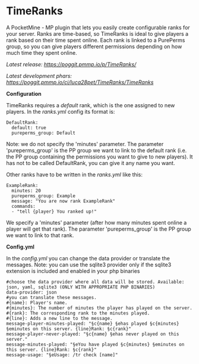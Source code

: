 TimeRanks
=========

A PocketMine - MP plugin that lets you easily create configurable ranks for your server. Ranks are time-based, so TimeRanks is ideal to give players a rank based on their time spent online.
Each rank is linked to a PurePerms group, so you can give players different permissions depending on how much time they spent online.

*Latest release: https://poggit.pmmp.io/p/TimeRanks/*

*Latest development phars: https://poggit.pmmp.io/ci/luca28pet/TimeRanks/TimeRanks*

**Configuration**

TimeRanks requires a *default* rank, which is the one assigned to new players.
In the *ranks.yml* config its format is:
```
DefaultRank:
  default: true
  pureperms_group: Default
```
Note: we do not specify the 'minutes' parameter. The parameter 'pureperms_group' is the PP group we want to link to the default rank (i.e. the PP group containing the permissions you want to give to new players).
It has not to be called DefaultRank, you can give it any name you want.

Other ranks have to be written in the *ranks.yml* like this:
```
ExampleRank:
  minutes: 20
  pureperms_group: Example
  message: "You are now rank ExampleRank"
  commands:
  - "tell {player} You ranked up!"
```
We specify a 'minutes' parameter (after how many minutes spent online a player will get that rank). The parameter 'pureperms_group' is the PP group we want to link to that rank.

**Config.yml**

In the *config.yml* you can change the data provider or translate the messages. 
Note: you can use the sqlite3 provider only if the sqlite3 extension is included and enabled in your php binaries
```
#choose the data provider where all data will be stored. Available: json, yaml, sqlite3 (ONLY WITH APPROPRIATE PHP BINARIES)
data-provider: json
#you can translate these messages.
#{name}: Player's name.
#{minutes}: The number of minutes the player has played on the server.
#{rank}: The corresponding rank to the minutes played.
#{line}: Adds a new line to the message.
message-player-minutes-played: "§c{name} §ehas played §c{minutes} §eminutes on this server. {line}Rank: §c{rank}"
message-player-never-played: "§c{name} §ehas never played on this server."
message-minutes-played: "§eYou have played §c{minutes} §eminutes on this server. {line}Rank: §c{rank}"
message-usage: "§eUsage: /tr check [name]"
```
